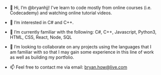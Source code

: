 - 👋 Hi, I’m @bryanhjj! I've learn to code mostly from online courses (i.e. Codecademy) and watching online tutorial videos.

- 👀 I’m interested in C# and C++.

- 🌱 I’m currently familiar with the following: C#, C++, Javascript, Python3, HTML, CSS, React, Node, SQL
 
- 💞️ I’m looking to collaborate on any projects using the languages that I am familiar with so that I may gain some experience in this line of work as well as building my portfolio.

- 📫 Feel free to contact me via email:
      bryan.how@live.com

<!---
bryanhjj/bryanhjj is a ✨ special ✨ repository because its `README.md` (this file) appears on your GitHub profile.
You can click the Preview link to take a look at your changes.
--->

